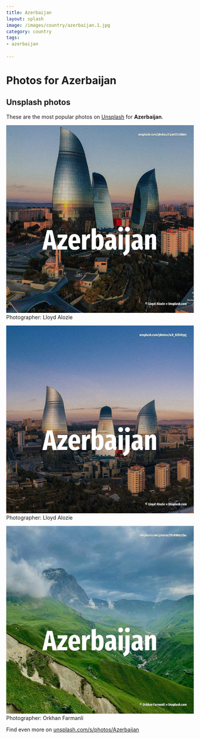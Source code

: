 ```yaml
---
title: Azerbaijan
layout: splash
image: /images/country/azerbaijan.1.jpg
category: country
tags:
- azerbaijan

---
```

# Photos for Azerbaijan
 
## Unsplash photos
These are the most popular photos on [Unsplash](https://unsplash.com) for **Azerbaijan**.
 
![Azerbaijan](/images/country/azerbaijan.1.jpg)
Photographer:  Lloyd Alozie
 
![Azerbaijan](/images/country/azerbaijan.2.jpg)
Photographer:  Lloyd Alozie
 
![Azerbaijan](/images/country/azerbaijan.3.jpg)
Photographer:  Orkhan Farmanli
 
Find even more on [unsplash.com/s/photos/Azerbaijan](https://unsplash.com/s/photos/Azerbaijan)
 
